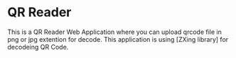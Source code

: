 # QR Reader
This is a QR Reader Web Application where you can upload qrcode file in png or jpg extention for decode.
This application is using [ZXing library] for decodeing QR Code.
